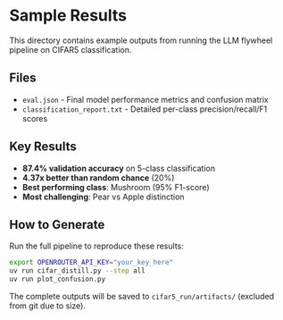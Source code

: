# Sample Results

This directory contains example outputs from running the LLM flywheel pipeline on CIFAR5 classification.

## Files

- `eval.json` - Final model performance metrics and confusion matrix
- `classification_report.txt` - Detailed per-class precision/recall/F1 scores

## Key Results

- **87.4% validation accuracy** on 5-class classification
- **4.37x better than random chance** (20%)
- **Best performing class**: Mushroom (95% F1-score)
- **Most challenging**: Pear vs Apple distinction

## How to Generate

Run the full pipeline to reproduce these results:

```bash
export OPENROUTER_API_KEY="your_key_here"
uv run cifar_distill.py --step all
uv run plot_confusion.py
```

The complete outputs will be saved to `cifar5_run/artifacts/` (excluded from git due to size). 